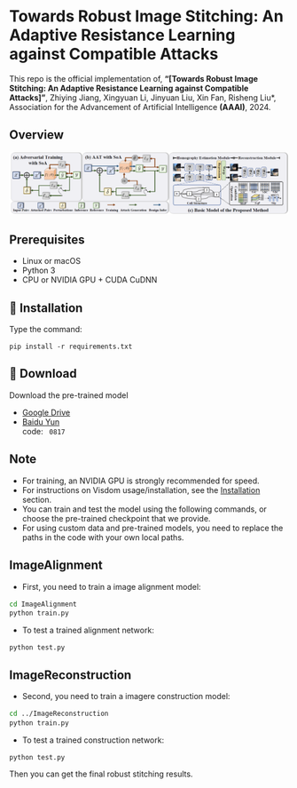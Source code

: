 # Towards Robust Image Stitching: An Adaptive Resistance Learning against Compatible Attacks
This repo is the official implementation of,
**“[Towards Robust Image Stitching: An Adaptive Resistance Learning against Compatible Attacks]”**, 
Zhiying Jiang, Xingyuan Li, Jinyuan Liu, Xin Fan, Risheng Liu*, Association for the Advancement of Artificial Intelligence __(AAAI)__, 2024.

## Overview
<p align="center">
  <img src="Overview.png" alt="avatar">
</p>


## Prerequisites
- Linux or macOS
- Python 3
- CPU or NVIDIA GPU + CUDA CuDNN

## 🔑 Installation
Type the command:
```
pip install -r requirements.txt
```

## 🤖 Download
Download the pre-trained model
- [Google Drive](https://drive.google.com/drive/folders/1HvAHd3QGUmXwrY7P-oW65RNka-Av4h8K?usp=sharing)
- [Baidu Yun](https://pan.baidu.com/s/1x3l1eGO27ScgUksgG9l9zg) \
code:
​```
0817
​```

## Note
  * For training, an NVIDIA GPU is strongly recommended for speed.
  * For instructions on Visdom usage/installation, see the <a href='#installation'>Installation</a> section.
  * You can train and test the model using the following commands, or choose the pre-trained checkpoint that we provide.
  * For using custom data and pre-trained models, you need to replace the paths in the code with your own local paths.

## ImageAlignment
- First, you need to train a image alignment model:
```bash
cd ImageAlignment
python train.py
```
- To test a trained alignment network:

```Shell
python test.py
```

## ImageReconstruction
- Second, you need to train a imagere construction model:
```bash
cd ../ImageReconstruction
python train.py
```
- To test a trained construction network:

```Shell
python test.py
```
Then you can get the final robust stitching results.
